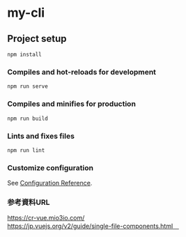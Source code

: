 # my-cli

## Project setup
```
npm install
```

### Compiles and hot-reloads for development
```
npm run serve
```

### Compiles and minifies for production
```
npm run build
```

### Lints and fixes files
```
npm run lint
```

### Customize configuration
See [Configuration Reference](https://cli.vuejs.org/config/).

### 参考資料URL
https://cr-vue.mio3io.com/  
https://jp.vuejs.org/v2/guide/single-file-components.html　